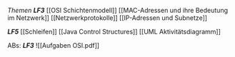 *Themen*
***LF3***
[[OSI Schichtenmodell]]
[[MAC-Adressen und ihre Bedeutung im Netzwerk]]
[[Netzwerkprotokolle]]
[[IP-Adressen und Subnetze]]


***LF5***
[[Schleifen]]
[[Java Control Structures]]
[[UML Aktivitätsdiagramm]]

ABs:
***LF3***
![[Aufgaben OSI.pdf]]